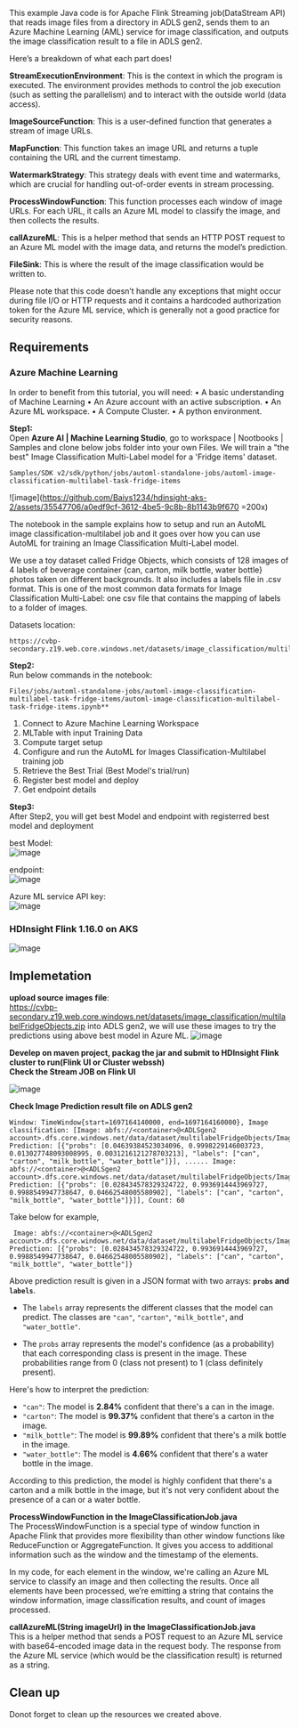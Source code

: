 This example Java code is for Apache Flink Streaming job(DataStream API) that reads image files from a directory in ADLS gen2, sends them to an Azure Machine Learning (AML) service for image classification, and outputs the image classification result to a file in ADLS gen2.

Here’s a breakdown of what each part does!

**StreamExecutionEnvironment**: This is the context in which the program is executed. The environment provides methods to control the job execution (such as setting the parallelism) and to interact with the outside world (data access).

**ImageSourceFunction**: This is a user-defined function that generates a stream of image URLs.

**MapFunction**: This function takes an image URL and returns a tuple containing the URL and the current timestamp.

**WatermarkStrategy**: This strategy deals with event time and watermarks, which are crucial for handling out-of-order events in stream processing.

**ProcessWindowFunction**: This function processes each window of image URLs. For each URL, it calls an Azure ML model to classify the image, and then collects the results.

**callAzureML**: This is a helper method that sends an HTTP POST request to an Azure ML model with the image data, and returns the model’s prediction.

**FileSink**: This is where the result of the image classification would be written to.

Please note that this code doesn’t handle any exceptions that might occur during file I/O or HTTP requests and it contains a hardcoded authorization token for the Azure ML service, which is generally not a good practice for security reasons.

## Requirements
### Azure Machine Learning
 In order to benefit from this tutorial, you will need:
• A basic understanding of Machine Learning
• An Azure account with an active subscription.
• An Azure ML workspace. 
• A Compute Cluster. 
• A python environment.

**Step1:** <br>
Open **Azure AI | Machine Learning Studio**, go to workspace | Nootbooks | Samples and clone below jobs folder into your own Files.
We will train a "the best" Image Classification Multi-Label model for a 'Fridge items' dataset.

```
Samples/SDK v2/sdk/python/jobs/automl-standalone-jobs/automl-image-classification-multilabel-task-fridge-items
```

![image](https://github.com/Baiys1234/hdinsight-aks-2/assets/35547706/a0edf9cf-3612-4be5-9c8b-8b1143b9f670  =200x)

The notebook in the sample explains how to setup and run an AutoML image classification-multilabel job and it goes over how you can use AutoML for training an Image Classification Multi-Label model. 

We use a toy dataset called Fridge Objects, which consists of 128 images of 4 labels of beverage container {can, carton, milk bottle, water bottle} photos taken on different backgrounds. It also includes a labels file in .csv format. This is one of the most common data formats for Image Classification Multi-Label: one csv file that contains the mapping of labels to a folder of images.

Datasets location:<br>
```
https://cvbp-secondary.z19.web.core.windows.net/datasets/image_classification/multilabelFridgeObjects.zip
```

**Step2:** <br>
Run below commands in the notebook:
```
Files/jobs/automl-standalone-jobs/automl-image-classification-multilabel-task-fridge-items/automl-image-classification-multilabel-task-fridge-items.ipynb**
```

1. Connect to Azure Machine Learning Workspace
2. MLTable with input Training Data
3. Compute target setup
4. Configure and run the AutoML for Images Classification-Multilabel training job
5. Retrieve the Best Trial (Best Model's trial/run)
6. Register best model and deploy
7. Get endpoint details

**Step3:** <br>
After Step2, you will get best Model and endpoint with registerred best model and deployment

best Model:<br>
![image](https://github.com/Baiys1234/hdinsight-aks-2/assets/35547706/641c69a7-4742-41b1-ad2f-c5fc57913461)

endpoint:<br>
![image](https://github.com/Baiys1234/hdinsight-aks-2/assets/35547706/14c535c6-9e9a-4cf0-af31-c58cddc22a94)

Azure ML service API key:<br>
![image](https://github.com/Baiys1234/hdinsight-aks-2/assets/35547706/607534ec-75f3-4dad-b5b3-d39d05fb5fd8)

### HDInsight Flink 1.16.0 on AKS

![image](https://github.com/Baiys1234/hdinsight-aks-2/assets/35547706/2110659a-440a-4800-819d-e5afe34d939d)

## Implemetation <br>
**upload source images file**: <br>
https://cvbp-secondary.z19.web.core.windows.net/datasets/image_classification/multilabelFridgeObjects.zip into ADLS gen2,
we will use these images to try the predictions using above best model in Azure ML.
![image](https://github.com/Baiys1234/hdinsight-aks-2/assets/35547706/38805770-88f0-48be-b5a2-a8160e830140)

**Develep on maven project, packag the jar and submit to HDInsight Flink cluster to run(Flink UI or Cluster webssh)** <br>
**Check the Stream JOB on Flink UI** <br>

![image](https://github.com/Baiys1234/hdinsight-aks-2/assets/35547706/2744345a-ccc1-44e5-b781-85a74a468330)

**Check Image Prediction result file on ADLS gen2** <br>

```
Window: TimeWindow{start=1697164140000, end=1697164160000}, Image classification: [Image: abfs://<container>@<ADLSgen2 account>.dfs.core.windows.net/data/dataset/multilabelFridgeObjects/Images/\1.jpg, Prediction: [{"probs": [0.04639384523034096, 0.9998229146003723, 0.013027748093008995, 0.0031216121278703213], "labels": ["can", "carton", "milk_bottle", "water_bottle"]}], ...... Image: abfs://<container>@<ADLSgen2 account>.dfs.core.windows.net/data/dataset/multilabelFridgeObjects/Images/\99.jpg, Prediction: [{"probs": [0.028434578329324722, 0.9936914443969727, 0.9988549947738647, 0.04662548005580902], "labels": ["can", "carton", "milk_bottle", "water_bottle"]}]], Count: 60
```

Take below for example,
```
 Image: abfs://<container>@<ADLSgen2 account>.dfs.core.windows.net/data/dataset/multilabelFridgeObjects/Images/\99.jpg, Prediction: [{"probs": [0.028434578329324722, 0.9936914443969727, 0.9988549947738647, 0.04662548005580902], "labels": ["can", "carton", "milk_bottle", "water_bottle"]}
```

Above prediction result is given in a JSON format with two arrays: **`probs` and `labels`**. 

- The `labels` array represents the different classes that the model can predict. The classes are `"can"`, `"carton"`, `"milk_bottle"`, and `"water_bottle"`.

- The `probs` array represents the model's confidence (as a probability) that each corresponding class is present in the image. These probabilities range from 0 (class not present) to 1 (class definitely present).

Here's how to interpret the prediction:

- `"can"`: The model is **2.84%** confident that there's a can in the image.
- `"carton"`: The model is **99.37%** confident that there's a carton in the image.
- `"milk_bottle"`: The model is **99.89%** confident that there's a milk bottle in the image.
- `"water_bottle"`: The model is **4.66%** confident that there's a water bottle in the image.

According to this prediction, the model is highly confident that there's a carton and a milk bottle in the image, but it's not very confident about the presence of a can or a water bottle. 
 
**ProcessWindowFunction in the ImageClassificationJob.java** <br>
The ProcessWindowFunction is a special type of window function in Apache Flink that provides more flexibility than other window functions like ReduceFunction or AggregateFunction. It gives you access to additional information such as the window and the timestamp of the elements.

In my code, for each element in the window, we're calling an Azure ML service to classify an image and then collecting the results. 
Once all elements have been processed, we’re emitting a string that contains the window information, image classification results, and count of images processed.

**callAzureML(String imageUrl) in the ImageClassificationJob.java** <br>
This is a helper method that sends a POST request to an Azure ML service with base64-encoded image data in the request body. The response from the Azure ML service (which would be the classification result) is returned as a string.

## Clean up <br>
Donot forget to clean up the resources we created above.








